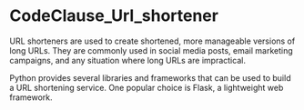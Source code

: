 # CodeClause_Url_shortener
URL shorteners are used to create shortened, more manageable versions of long URLs. They are commonly used in social media posts, email marketing campaigns, and any situation where long URLs are impractical.

Python provides several libraries and frameworks that can be used to build a URL shortening service. One popular choice is Flask, a lightweight web framework.
